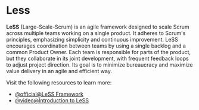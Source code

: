 # Less

**LeSS** (Large-Scale-Scrum) is an agile framework designed to scale Scrum across multiple teams working on a single product. It adheres to Scrum's principles, emphasizing simplicity and continuous improvement. LeSS encourages coordination between teams by using a single backlog and a common Product Owner. Each team is responsible for parts of the product, but they collaborate in its joint development, with frequent feedback loops to adjust project direction. Its goal is to minimize bureaucracy and maximize value delivery in an agile and efficient way.

Visit the following resources to learn more:

- [@official@LeSS Framework](https://less.works/less/framework)
- [@video@Introduction to LeSS](https://www.youtube.com/watch?v=1BZf_Oa7W94)
